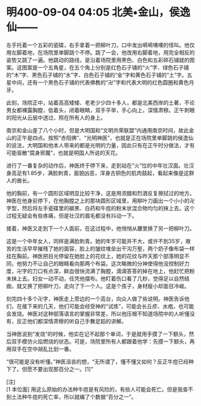 # 明400-09-04 04:05 北美•金山，侯逸仙——

左手托着一个五彩的瓷碟，右手拿着一把柳叶刀，口中发出嗬嗬噢噢的怪叫。他仅用左脚着地，在场院里单脚跳个不停。跳了一会，他改用右脚着地，用完全相反的姿势又跳了一遍。他跳动的路线，是沿着场院里用黑色、白色和五彩碎石铺就的图案。这图案是一个五角星，在五个角上分别是红色石子铺的“火”字、绿色石子铺的“木”字、黑色石子铺的“水”字、白色石子铺的“金”字和黄色石子铺的“土”字。五星中间，还有一个黑色石子铺的代表佛教的“卍”字和代表大明的红色圆圈和黄色月牙。

此刻，场院正中，站着高高矮矮、老老少少四十多人，都是北美西岸的土著，不论男女都裸露胸膛，低着头，闭着眼睛，双手平举，手心向上，深情肃穆。正午刺眼的阳光从云层中透过，照在所有人的身上。

南京和金山差了八个小时，但是大明国和“文明共荣联盟”内通用南京时间，故此金山的正午是四点。按照“赤阳佛”、“光明神医”，也就是正在场院里单脚跳的侯逸仙的说法，大明国和他本人带来的都是光明的力量，因此只有在正午时分做法，才有可能驱散“腐身邪魔”，也就是明国人所说的天花。

进行了一番复杂的动作后，神医终于停下来，走到站在“火”位的中年壮汉面。壮汉身高足有1.85步，满脸刺青，面貌凶恶，浑身古铜色的肌肉鼓起，看起来像是这群人的酋长。

他的胸前，有一个圆形区域明显比较干净，这是用浓醋和烈酒反复擦拭过的地方。神医在他身前停下，在他胸膛之上的那块圆形区域里，用柳叶刀画出一个小小的卍字型，然后将左手瓷碟里的碳黑、白药和牛痘的粉末状混合物均匀的抹上去。这个过程无疑会有些疼痛，但是壮汉的眉毛都没有抖动一下。

接着，神医又走到下一个人面前，在这过程中，他悄悄从腰里换了另一把柳叶刀。

这是一个中年女人，同样是满脸刺青。她的年岁可能并不大，或许不到35岁，艰苦的生活早早摧残了她的面容，脸上的皱纹堆垒出干沟万壑，两个奶子像布袋一样挂在胸前。神医把目光停留在她脸上的花纹上，她的花纹与昨天那个部落明显不同，他努力不让自己的眼睛看向那两个布袋。这次略微的分神使得他没控制好力度，卍字的刀口有点深，鲜血很快流满了胸膛，滴滴答答的掉在地上，他赶忙把粉末抹上去。妇女一动不动，任凭他摆布。他盯着伤口看了几秒，觉得足以自然结痂，就又换了把柳叶刀，走向了下一个人。这是个孩子，身材瘦小却面目冷峻。

刻完四十多个卍字，神医走上旁边的一个高台，向众人做了些说明。神医告诉他们，在接下来的几天，他们可能会经受神的“试炼”，可能会长丘疹、水疱，也可能会发烧。神医对这种部落语言的掌握非常差，所以他压根不知道场院中的人听懂没有，反正他们都深情肃穆的听自己手舞足蹈的讲解。

当神医说到“发烧”的时候，他实在记不起那个单词，于是就用手摸了一下额头，然后双手模仿火焰燃烧的状态。可是，场院里所有人都跟着他学：先摸一下额头，再用双手在空中胡乱比划一番。

“很可能是没有听懂。”神医沮丧的想，“无所谓了，懂不懂又如何？反正牛痘已经种下了。但愿不要出现那百分之一。[1]”

[注]  
[1 本位面] 用这么原始的办法种牛痘是有风险的，有些人可能会死亡。但是我查不到土法种牛痘的死亡率，所以就编了个数据“百分之一”。